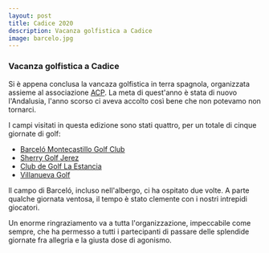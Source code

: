 ```yaml
---
layout: post
title: Cadice 2020
description: Vacanza golfistica a Cadice
image: barcelo.jpg
---
```


### Vacanza golfistica a Cadice

Si è appena conclusa la vancaza golfistica in terra spagnola, organizzata assieme al associazione [ACP](http://www.acpgolf.it).
La meta di quest'anno è stata di nuovo l'Andalusia, l'anno scorso ci aveva accolto così bene che non potevamo non tornarci.

I campi visitati in questa edizione sono stati quattro, per un totale di cinque giornate di golf:

* [Barceló Montecastillo Golf Club](https://www.barcelo.com/en-gb/barcelo-hotels/hotels/spain/andalusia/cadiz/barcelo-montecastillo-golf/)
* [Sherry Golf Jerez](http://www.sherrygolf.com/en/)
* [Club de Golf La Estancia](https://www.golflaestancia.com/index.php/en/)
* [Villanueva Golf](https://villanuevagolf.com/)

ll campo di Barceló, incluso nell'albergo, ci ha ospitato due volte.
A parte qualche giornata ventosa, il tempo è stato clemente con i nostri intrepidi giocatori.

Un enorme ringraziamento va a tutta l'organizzazione, impeccabile come sempre, che ha permesso a tutti i partecipanti 
di passare delle splendide giornate fra allegria e la giusta dose di agonismo.


